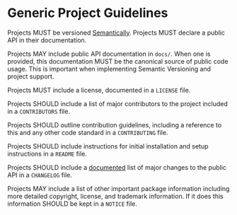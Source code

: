 Generic Project Guidelines
==========================

Projects MUST be versioned [Semantically][1]. Projects MUST declare a public API
in their documentation.

Projects MAY include public API documentation in `docs/`. When one is provided,
this documentation MUST be the canonical source of public code usage. This is
important when implementing Semantic Versioning and project support.

Projects MUST include a license, documented in a `LICENSE` file.

Projects SHOULD include a list of major contributors to the project included
in a `CONTRIBUTORS` file.

Projects SHOULD outline contribution guidelines, including a reference to this
and any other code standard in a `CONTRIBUTING` file.

Projects SHOULD include instructions for initial installation and setup
instructions in a `README` file.

Projects SHOULD include a [documented][2] list of major changes to the public
API in a `CHANGELOG` file.

Projects MAY include a list of other important package information including
more detailed copyright, license, and trademark information. If it does this
information SHOULD be kept in a `NOTICE` file.

[1]: http://semver.org/
[2]: http://keepachangelog.com/

